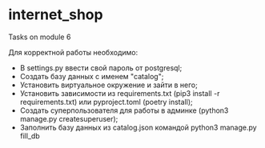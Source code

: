 # internet_shop
Tasks on module 6

Для корректной работы необходимо:
- В settings.py ввести свой пароль от postgresql;
- Создать базу данных с именем "catalog";
- Установить виртуальное окружение и зайти в него;
- Установить зависимости из requirements.txt (pip3 install -r requirements.txt) или pyproject.toml (poetry install);
- Создать суперпользователя для работы в админке (python3 manage.py createsuperuser);
- Заполнить базу данных из catalog.json командой python3 manage.py fill_db


